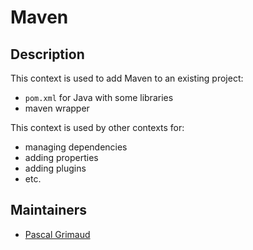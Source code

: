 # Maven

## Description

This context is used to add Maven to an existing project:

- `pom.xml` for Java with some libraries
- maven wrapper

This context is used by other contexts for:

- managing dependencies
- adding properties
- adding plugins
- etc.

## Maintainers

- [Pascal Grimaud](https://github.com/pascalgrimaud)
